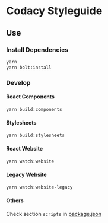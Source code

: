 # Codacy Styleguide

## Use

### Install Dependencies

```sh
yarn
yarn bolt:install
```

### Develop

#### React Components

```sh
yarn build:components
```

#### Stylesheets

```sh
yarn build:stylesheets
```

#### React Website

```sh
yarn watch:website
```

#### Legacy Website

```sh
yarn watch:website-legacy
```

#### Others

Check section `scripts` in [package.json](./package.json)
